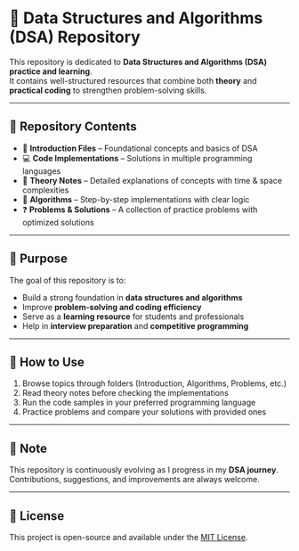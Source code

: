 # 🧩 Data Structures and Algorithms (DSA) Repository  

This repository is dedicated to **Data Structures and Algorithms (DSA) practice and learning**.  
It contains well-structured resources that combine both **theory** and **practical coding** to strengthen problem-solving skills.  

---

## 📂 Repository Contents  

- 📘 **Introduction Files** – Foundational concepts and basics of DSA  
- 💻 **Code Implementations** – Solutions in multiple programming languages  
- 📝 **Theory Notes** – Detailed explanations of concepts with time & space complexities  
- 🔑 **Algorithms** – Step-by-step implementations with clear logic  
- ❓ **Problems & Solutions** – A collection of practice problems with optimized solutions  

---

## 🎯 Purpose  

The goal of this repository is to:  
- Build a strong foundation in **data structures and algorithms**  
- Improve **problem-solving and coding efficiency**  
- Serve as a **learning resource** for students and professionals  
- Help in **interview preparation** and **competitive programming**  

---

## 🚀 How to Use  

1. Browse topics through folders (Introduction, Algorithms, Problems, etc.)  
2. Read theory notes before checking the implementations  
3. Run the code samples in your preferred programming language  
4. Practice problems and compare your solutions with provided ones  

---

## 📌 Note  

This repository is continuously evolving as I progress in my **DSA journey**.  
Contributions, suggestions, and improvements are always welcome.  

---

## 📖 License  

This project is open-source and available under the [MIT License](LICENSE).  
